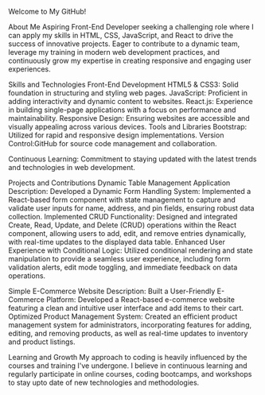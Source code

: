 Welcome to My GitHub!

About Me
Aspiring Front-End Developer seeking a challenging role where I can apply my skills in HTML, CSS, JavaScript, and React to drive the success of innovative projects. Eager to contribute to a dynamic team, leverage my training in modern web development practices, and continuously grow my expertise in creating responsive and engaging user experiences.

Skills and Technologies
Front-End Development
HTML5 & CSS3: Solid foundation in structuring and styling web pages.
JavaScript: Proficient in adding interactivity and dynamic content to websites.
React.js: Experience in building single-page applications with a focus on performance and maintainability.
Responsive Design: Ensuring websites are accessible and visually appealing across various devices.
Tools and Libraries
Bootstrap: Utilized for rapid and responsive design implementations.
Version Control:GitHub for source code management and collaboration.

Continuous Learning: Commitment to staying updated with the latest trends and technologies in web development.

Projects and Contributions
Dynamic Table Management Application
Description: Developed a Dynamic Form Handling System: Implemented a React-based form component with state management to capture and validate user inputs for name, address, and pin fields, ensuring robust data collection.
Implemented CRUD Functionality: Designed and integrated Create, Read, Update, and Delete (CRUD) operations within the React component, allowing users to add, edit, and remove entries dynamically, with real-time updates to the displayed data table.
Enhanced User Experience with Conditional Logic: Utilized conditional rendering and state manipulation to provide a seamless user experience, including form validation alerts, edit mode toggling, and immediate feedback on data operations.

Simple E-Commerce Website
Description: Built a User-Friendly E-Commerce Platform: Developed a React-based e-commerce website featuring a clean and intuitive user interface and add items to their cart.
Optimized Product Management System: Created an efficient product management system for administrators, incorporating features for adding, editing, and removing products, as well as real-time updates to inventory and product listings.

Learning and Growth
My approach to coding is heavily influenced by the courses and training I've undergone. I believe in continuous learning and regularly participate in online courses, coding bootcamps, and workshops to stay upto date of new technologies and methodologies.
